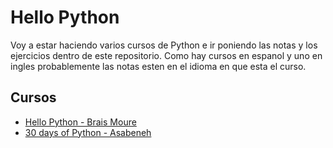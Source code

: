 # Hello Python

Voy a estar haciendo varios cursos de Python e ir poniendo las notas y los ejercicios dentro de este repositorio.
Como hay cursos en espanol y uno en ingles probablemente las notas esten en el idioma en que esta el curso.

## Cursos

- [Hello Python - Brais Moure](https://github.com/mouredev/Hello-Python)
- [30 days of Python - Asabeneh](https://github.com/Asabeneh/30-Days-Of-Python)

